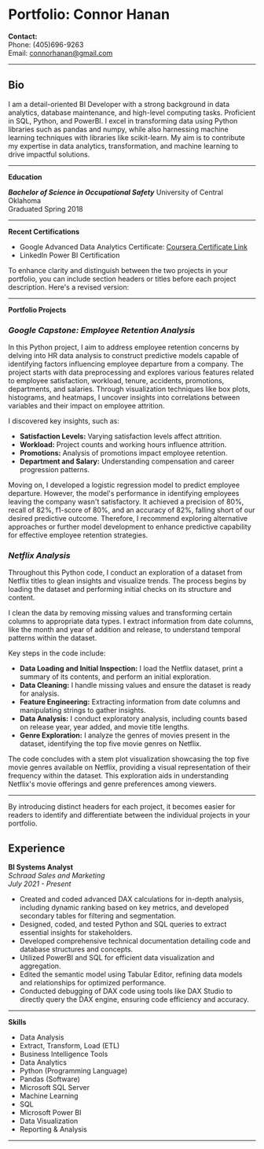# Portfolio: Connor Hanan

**Contact:**  
Phone: (405)696-9263  
Email: connorhanan@gmail.com

---

## Bio

I am a detail-oriented BI Developer with a strong background in data analytics, database maintenance, and high-level computing tasks. Proficient in SQL, Python, and PowerBI. I excel in transforming data using Python libraries such as pandas and numpy, while also harnessing machine learning techniques with libraries like scikit-learn. My aim is to contribute my expertise in data analytics, transformation, and machine learning to drive impactful solutions.

---


**Education**

***Bachelor of Science in Occupational Safety***
University of Central Oklahoma  
Graduated Spring 2018

---

**Recent Certifications**

- Google Advanced Data Analytics Certificate: [Coursera Certificate Link](https://coursera.org/share/e374e855fb76d7f05f6cfb37ff7f62b9)
- LinkedIn Power BI Certification

To enhance clarity and distinguish between the two projects in your portfolio, you can include section headers or titles before each project description. Here's a revised version:

---

**Portfolio Projects**

### ***Google Capstone: Employee Retention Analysis***

In this Python project, I aim to address employee retention concerns by delving into HR data analysis to construct predictive models capable of identifying factors influencing employee departure from a company. The project starts with data preprocessing and explores various features related to employee satisfaction, workload, tenure, accidents, promotions, departments, and salaries. Through visualization techniques like box plots, histograms, and heatmaps, I uncover insights into correlations between variables and their impact on employee attrition.

I discovered key insights, such as:
- **Satisfaction Levels:** Varying satisfaction levels affect attrition.
- **Workload:** Project counts and working hours influence attrition.
- **Promotions:** Analysis of promotions impact employee retention.
- **Department and Salary:** Understanding compensation and career progression patterns.

Moving on, I developed a logistic regression model to predict employee departure. However, the model's performance in identifying employees leaving the company wasn't satisfactory. It achieved a precision of 80%, recall of 82%, f1-score of 80%, and an accuracy of 82%, falling short of our desired predictive outcome. Therefore, I recommend exploring alternative approaches or further model development to enhance predictive capability for effective employee retention strategies.

### ***Netflix Analysis***

Throughout this Python code, I conduct an exploration of a dataset from Netflix titles to glean insights and visualize trends. The process begins by loading the dataset and performing initial checks on its structure and content.

I clean the data by removing missing values and transforming certain columns to appropriate data types. I extract information from date columns, like the month and year of addition and release, to understand temporal patterns within the dataset.

Key steps in the code include:

- **Data Loading and Initial Inspection:** I load the Netflix dataset, print a summary of its contents, and perform an initial exploration.
- **Data Cleaning:** I handle missing values and ensure the dataset is ready for analysis.
- **Feature Engineering:** Extracting information from date columns and manipulating strings to gather insights.
- **Data Analysis:** I conduct exploratory analysis, including counts based on release year, year added, and movie title lengths.
- **Genre Exploration:** I analyze the genres of movies present in the dataset, identifying the top five movie genres on Netflix.

The code concludes with a stem plot visualization showcasing the top five movie genres available on Netflix, providing a visual representation of their frequency within the dataset. This exploration aids in understanding Netflix's movie offerings and genre preferences among viewers.

--- 

By introducing distinct headers for each project, it becomes easier for readers to identify and differentiate between the individual projects in your portfolio.
## Experience

**BI Systems Analyst**  
*Schraad Sales and Marketing*  
*July 2021 - Present*

- Created and coded advanced DAX calculations for in-depth analysis, including dynamic ranking based on key metrics, and developed secondary tables for filtering and segmentation.
- Designed, coded, and tested Python and SQL queries to extract essential insights for stakeholders.
- Developed comprehensive technical documentation detailing code and database structures and concepts.
- Utilized PowerBI and SQL for efficient data visualization and aggregation.
- Edited the semantic model using Tabular Editor, refining data models and relationships for optimized performance.
- Conducted debugging of DAX code using tools like DAX Studio to directly query the DAX engine, ensuring code efficiency and accuracy.

---

**Skills**

- Data Analysis
- Extract, Transform, Load (ETL)
- Business Intelligence Tools
- Data Analytics
- Python (Programming Language)
- Pandas (Software)
- Microsoft SQL Server
- Machine Learning
- SQL
- Microsoft Power BI
- Data Visualization
- Reporting & Analysis

---
